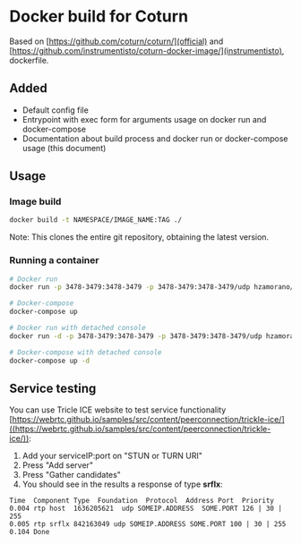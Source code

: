 # Docker build for Coturn

Based on [https://github.com/coturn/coturn/](official) and [https://github.com/instrumentisto/coturn-docker-image/](instrumentisto), dockerfile.

## Added

* Default config file
* Entrypoint with exec form for arguments usage on docker run and docker-compose
* Documentation about build process and docker run or docker-compose usage (this document)

## Usage

### Image build

```bash
docker build -t NAMESPACE/IMAGE_NAME:TAG ./
```

Note: This clones the entire git repository, obtaining the latest version.

### Running a container

```bash
# Docker run
docker run -p 3478-3479:3478-3479 -p 3478-3479:3478-3479/udp hzamorano/coturn:4.5.1.2 --log-file=stdout

# Docker-compose
docker-compose up

# Docker run with detached console
docker run -d -p 3478-3479:3478-3479 -p 3478-3479:3478-3479/udp hzamorano/coturn:4.5.1.2 --log-file=stdout

# Docker-compose with detached console
docker-compose up -d
```

## Service testing

You can use Tricle ICE website to test service functionality [https://webrtc.github.io/samples/src/content/peerconnection/trickle-ice/]((https://webrtc.github.io/samples/src/content/peerconnection/trickle-ice/)):

1. Add your serviceIP:port on "STUN or TURN URI"
2. Press "Add server"
3. Press "Gather candidates"
4. You should see in the results a response of type **srflx**:

  ```log
  Time  Component Type  Foundation  Protocol  Address Port  Priority
  0.004 rtp host  1636205621  udp SOMEIP.ADDRESS  SOME.PORT 126 | 30 | 255
  0.005 rtp srflx 842163049 udp SOMEIP.ADDRESS SOME.PORT 100 | 30 | 255
  0.104 Done
  ```
